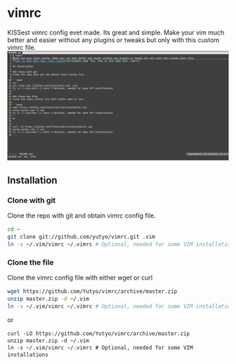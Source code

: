 # vimrc
KISSest vimrc config evet made. Its great and simple. Make your vim much better and easier without any plugins or tweaks but only with this custom vimrc file.
![Vim, as seen with this .vimrc config](screenshot.jpeg "Yes, that is just made with .vimrc")

## Installation

### Clone with git
Clone the repo with git and obtain vimrc config file.

```bash
cd ~
git clone git://github.com/yutyo/vimrc.git .vim
ln -s ~/.vim/vimrc ~/.vimrc # Optional, needed for some VIM installations
```

### Clone the file
Clone the vimrc config file with either wget or curl

```bash
wget https://github.com/Yutyo/vimrc/archive/master.zip
unzip master.zip -d ~/.vim
ln -s ~/.vim/vimrc ~/.vimrc # Optional, needed for some VIM installations
```
or

```
curl -LO https://github.com/Yutyo/vimrc/archive/master.zip
unzip master.zip -d ~/.vim
ln -s ~/.vim/vimrc ~/.vimrc # Optional, needed for some VIM installations
```

